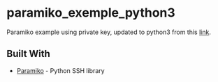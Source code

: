 # paramiko_exemple_python3
Paramiko example using private key, updated to python3 from this [link](https://gist.github.com/batok/2352501).


## Built With

* [Paramiko](http://docs.paramiko.org/en/stable/) -  Python SSH library
